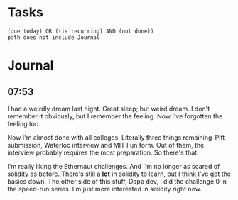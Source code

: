 # Tasks
```tasks
(due today) OR ((is recurring) AND (not done))
path does not include Journal
```
# Journal
## 07:53
I had a weirdly dream last night. Great sleep; but weird dream. I don't remember it obviously, but I remember the feeling. Now I've forgotten the feeling too.

Now I'm almost done with all colleges. Literally three things remaining–Pitt submission, Waterloo interview and MIT Fun form. Out of them, the interview probably requires the most preparation. So there's that.

I'm really liking the Ethernaut challenges. And I'm no longer as scared of solidity as before. There's still a **lot** in solidity to learn, but I think I've got the basics down. The other side of this stuff, Dapp dev, I did the challenge 0 in the speed-run series. I'm just more interested in solidity right now.